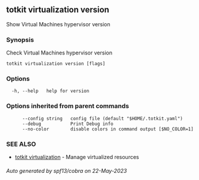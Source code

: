 ## totkit virtualization version

Show Virtual Machines hypervisor version

### Synopsis

Check Virtual Machines hypervisor version

```
totkit virtualization version [flags]
```

### Options

```
  -h, --help   help for version
```

### Options inherited from parent commands

```
      --config string   config file (default "$HOME/.totkit.yaml")
      --debug           Print Debug info
      --no-color        disable colors in command output [$NO_COLOR=1]
```

### SEE ALSO

* [totkit virtualization](totkit_virtualization.md)	 - Manage virtualized resources

###### Auto generated by spf13/cobra on 22-May-2023
